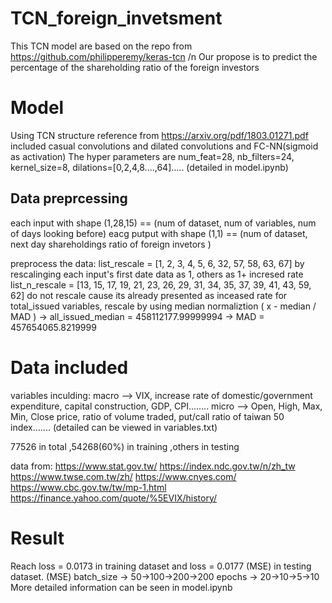 # TCN_foreign_invetsment
This TCN model are based on the repo from https://github.com/philipperemy/keras-tcn /n
Our propose is to predict the percentage of the shareholding ratio of the foreign investors


# Model
Using TCN structure reference from https://arxiv.org/pdf/1803.01271.pdf
included casual convolutions and dilated convolutions and FC-NN(sigmoid as activation)
The hyper parameters are num_feat=28, nb_filters=24, kernel_size=8, dilations=[0,2,4,8....,64]..... (detailed in model.ipynb)

## Data preprcessing
each input with shape (1,28,15)  ==  (num of dataset, num of variables, num of days looking before) 
eacg putput with shape (1,1)     ==  (num of dataset, next day shareholdings ratio of foreign invetors )

preprocess the data:
list_rescale = [1, 2, 3, 4, 5, 6, 32, 57, 58, 63, 67] by rescalinging each input's first date data as 1, others as 1+ incresed rate
list_n_rescale = [13, 15, 17, 19, 21, 23, 26, 29, 31, 34, 35, 37, 39, 41, 43, 59, 62] do not rescale cause its already presented as inceased rate
for total_issued variables, rescale by using median normaliztion ( x - median / MAD )
    -> all_issued_median = 458112177.99999994
    -> MAD = 457654065.8219999  

# Data included
variables inculding:
macro --> VIX, increase rate of domestic/government expenditure, capital construction, GDP, CPI........ 
micro --> Open, High, Max, Min, Close price, ratio of volume traded, put/call ratio of taiwan 50 index.......
(detailed can be viewed in variables.txt)

77526 in total ,54268(60%) in training ,others in testing 

data from:
https://www.stat.gov.tw/
https://index.ndc.gov.tw/n/zh_tw
https://www.twse.com.tw/zh/
https://www.cnyes.com/
https://www.cbc.gov.tw/tw/mp-1.html
https://finance.yahoo.com/quote/%5EVIX/history/

# Result
Reach loss = 0.0173 in training dataset and loss = 0.0177 (MSE) in testing dataset. (MSE) 
batch_size -> 50->100->200->200
epochs     -> 20->10->5->10
More detailed information can be seen in model.ipynb
